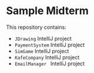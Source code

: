 # Sample Midterm

This repository contains:

* `JDrawing` IntelliJ project
* `PaymentSystem` IntelliJ project
* `SimGame` IntelliJ project
* `KafeCompany` IntelliJ project
* `EmailManager ` IntelliJ project

